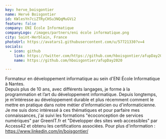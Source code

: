 ```yaml
---
key: herve_boisgontier
name: Hervé Boisgontier
id: KWlesYn7ciZTRyCHSu3NQqMuGVi2
feature: false
company: ENI École Informatique
companyLogo: /images/partners/eni école informatique.png
city: Saint-Herblain, France
photoUrl: https://avatars1.githubusercontent.com/u/57721330?v=4
socials:
  - icon: github
    link: https://twitter.com/https://github.com/hboisgontier/afupDay2020
    name: https://github.com/hboisgontier/afupDay2020

---
```


Formateur en développement informatique au sein d'ENI École Informatique à Nantes.<br>
Depuis plus de 10 ans, avec différents langages, je forme à la programmation et l’art du développement informatique. Depuis longtemps, je m’intéresse au développement durable et plus récemment comment le mettre en pratique dans notre métier d’informaticien ou d'informaticienne.<br>
Je me suis donc intéressé à ces thématiques et pour parfaire mes connaissances, j'ai suivi les formations "écoconception de services numériques" par GreenIT.fr et "Développer des sites web accessibles" par Access42 et obtenu les certifications associées.
Pour plus d'information : <a href="https://www.linkedin.com/in/boisgontier/">https://www.linkedin.com/in/boisgontier/</a>
